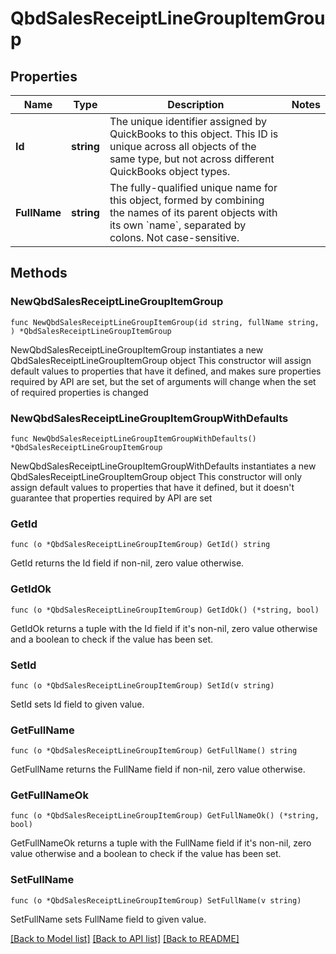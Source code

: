 # QbdSalesReceiptLineGroupItemGroup

## Properties

Name | Type | Description | Notes
------------ | ------------- | ------------- | -------------
**Id** | **string** | The unique identifier assigned by QuickBooks to this object. This ID is unique across all objects of the same type, but not across different QuickBooks object types. | 
**FullName** | **string** | The fully-qualified unique name for this object, formed by combining the names of its parent objects with its own &#x60;name&#x60;, separated by colons. Not case-sensitive. | 

## Methods

### NewQbdSalesReceiptLineGroupItemGroup

`func NewQbdSalesReceiptLineGroupItemGroup(id string, fullName string, ) *QbdSalesReceiptLineGroupItemGroup`

NewQbdSalesReceiptLineGroupItemGroup instantiates a new QbdSalesReceiptLineGroupItemGroup object
This constructor will assign default values to properties that have it defined,
and makes sure properties required by API are set, but the set of arguments
will change when the set of required properties is changed

### NewQbdSalesReceiptLineGroupItemGroupWithDefaults

`func NewQbdSalesReceiptLineGroupItemGroupWithDefaults() *QbdSalesReceiptLineGroupItemGroup`

NewQbdSalesReceiptLineGroupItemGroupWithDefaults instantiates a new QbdSalesReceiptLineGroupItemGroup object
This constructor will only assign default values to properties that have it defined,
but it doesn't guarantee that properties required by API are set

### GetId

`func (o *QbdSalesReceiptLineGroupItemGroup) GetId() string`

GetId returns the Id field if non-nil, zero value otherwise.

### GetIdOk

`func (o *QbdSalesReceiptLineGroupItemGroup) GetIdOk() (*string, bool)`

GetIdOk returns a tuple with the Id field if it's non-nil, zero value otherwise
and a boolean to check if the value has been set.

### SetId

`func (o *QbdSalesReceiptLineGroupItemGroup) SetId(v string)`

SetId sets Id field to given value.


### GetFullName

`func (o *QbdSalesReceiptLineGroupItemGroup) GetFullName() string`

GetFullName returns the FullName field if non-nil, zero value otherwise.

### GetFullNameOk

`func (o *QbdSalesReceiptLineGroupItemGroup) GetFullNameOk() (*string, bool)`

GetFullNameOk returns a tuple with the FullName field if it's non-nil, zero value otherwise
and a boolean to check if the value has been set.

### SetFullName

`func (o *QbdSalesReceiptLineGroupItemGroup) SetFullName(v string)`

SetFullName sets FullName field to given value.



[[Back to Model list]](../README.md#documentation-for-models) [[Back to API list]](../README.md#documentation-for-api-endpoints) [[Back to README]](../README.md)


